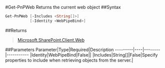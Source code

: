 #Get-PnPWeb
Returns the current web object
##Syntax
```powershell
Get-PnPWeb [-Includes <String[]>]
           [-Identity <WebPipeBind>]
```


##Returns
>[Microsoft.SharePoint.Client.Web](https://msdn.microsoft.com/en-us/library/microsoft.sharepoint.client.web.aspx)

##Parameters
Parameter|Type|Required|Description
---------|----|--------|-----------
|Identity|WebPipeBind|False||
|Includes|String[]|False|Specify properties to include when retrieving objects from the server.|

